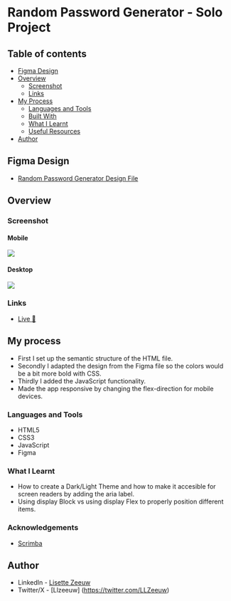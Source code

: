 # Random Password Generator - Solo Project

## Table of contents

- [Figma Design](#figma-design)
- [Overview](#overview)
  - [Screenshot](#screenshot)
  - [Links](#links)
- [My Process](#my-process)
  - [Languages and Tools](#languages-and-tools)
  - [Built With](#built-with)
  - [What I Learnt](#what-i-learnt)
  - [Useful Resources](#useful-resources)
- [Author](#author)

## Figma Design

- [Random Password Generator Design File](https://www.figma.com/file/RvndsUGIjac2582PwrK3hP/Random-Password-Generator-(New-version)-(Copy)?type=design&node-id=102-702&mode=design&t=88qTEQqB15nPkBCo-0)

## Overview

### Screenshot

#### Mobile

![](Images/Mobile-Optimized.jpg)

#### Desktop

![](Images/Desktop-Optimized.jpg)

### Links

- [Live 🔗](https://iqra0001.github.io/Basketball-Scoreboard/)

## My process
- First I set up the semantic structure of the HTML file.
- Secondly I adapted the design from the Figma file so the colors would be a bit more bold with CSS. 
- Thirdly I added the JavaScript functionality.
- Made the app responsive by changing the flex-direction for mobile devices. 

### Languages and Tools

- HTML5
- CSS3
- JavaScript
- Figma


### What I Learnt

- How to create a Dark/Light Theme and how to make it accesible for screen readers by adding the aria label.
- Using display Block vs using display Flex to properly position different items.

### Acknowledgements

- [Scrimba](https://scrimba.com)

## Author

- LinkedIn - [Lisette Zeeuw](https://www.linkedin.com/in/llzeeuw/)
- Twitter/X - [Llzeeuw] (https://twitter.com/LLZeeuw)